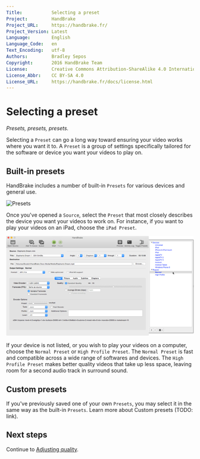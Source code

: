 ```yaml
---
Title:           Selecting a preset
Project:         HandBrake
Project_URL:     https://handbrake.fr/
Project_Version: Latest
Language:        English
Language_Code:   en
Text_Encoding:   utf-8
Authors:         Bradley Sepos
Copyright:       2016 HandBrake Team
License:         Creative Commons Attribution-ShareAlike 4.0 International
License_Abbr:    CC BY-SA 4.0
License_URL:     https://handbrake.fr/docs/license.html
---
```


Selecting a preset
==================

*Presets, presets, presets.*

Selecting a `Preset` can go a long way toward ensuring your video works where you want it to. A `Preset` is a group of settings specifically tailored for the software or device you want your videos to play on.

## Built-in presets

HandBrake includes a number of built-in `Presets` for various devices and general use.

![Presets](../images/presets.png)

Once you've opened a `Source`, select the `Preset` that most closely describes the device you want your videos to work on. For instance, if you want to play your videos on an iPad, choose the `iPad Preset`.

![Selecting a preset](../images/preset-selection.png)

If your device is not listed, or you wish to play your videos on a computer, choose the `Normal Preset` or `High Profile Preset`. The `Normal Preset` is fast and compatible across a wide range of softwares and devices. The `High Profile Preset` makes better quality videos that take up less space, leaving room for a second audio track in surround sound.

## Custom presets

If you've previously saved one of your own `Presets`, you may select it in the same way as the built-in `Presets`. Learn more about Custom presets (TODO: link).

## Next steps

Continue to [Adjusting quality](adjust-quality.html).
